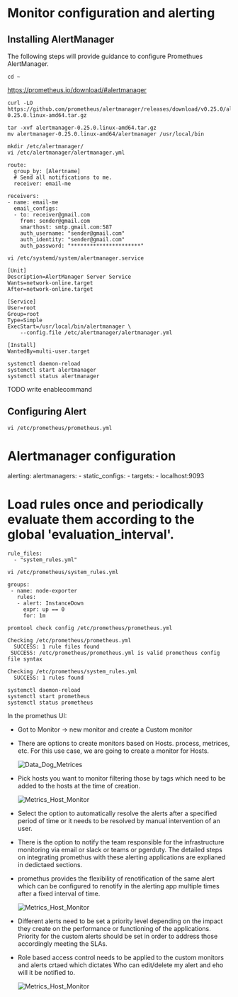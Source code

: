 # Monitor configuration and alerting


## Installing AlertManager
The following steps will provide guidance to configure Promethues AlertManager.


```
cd ~
```
https://prometheus.io/download/#alertmanager

```
curl -LO  https://github.com/prometheus/alertmanager/releases/download/v0.25.0/alertmanager-0.25.0.linux-amd64.tar.gz

tar -xvf alertmanager-0.25.0.linux-amd64.tar.gz
mv alertmanager-0.25.0.linux-amd64/alertmanager /usr/local/bin

mkdir /etc/alertmanager/
vi /etc/alertmanager/alertmanager.yml
```

```
route:
  group_by: [Alertname]
  # Send all notifications to me.
  receiver: email-me

receivers:
- name: email-me
  email_configs:
  - to: receiver@gmail.com
    from: sender@gmail.com
    smarthost: smtp.gmail.com:587
    auth_username: "sender@gmail.com"
    auth_identity: "sender@gmail.com"
    auth_password: "**********************"
```

```
vi /etc/systemd/system/alertmanager.service
```

```
[Unit]
Description=AlertManager Server Service
Wants=network-online.target
After=network-online.target

[Service]
User=root
Group=root
Type=Simple
ExecStart=/usr/local/bin/alertmanager \
    --config.file /etc/alertmanager/alertmanager.yml

[Install]
WantedBy=multi-user.target
```
```
systemctl daemon-reload
systemctl start alertmanager
systemctl status alertmanager
```
TODO write enablecommand

## Configuring Alert
```
vi /etc/prometheus/prometheus.yml
```
# Alertmanager configuration
alerting:
  alertmanagers:
    - static_configs:
        - targets:
            - localhost:9093

# Load rules once and periodically evaluate them according to the global 'evaluation_interval'.
```
rule_files:
  - "system_rules.yml"
```

```
vi /etc/prometheus/system_rules.yml
```

```
groups:
 - name: node-exporter
   rules:
   - alert: InstanceDown
     expr: up == 0
     for: 1m
```

```
promtool check config /etc/prometheus/prometheus.yml

Checking /etc/prometheus/prometheus.yml
  SUCCESS: 1 rule files found
 SUCCESS: /etc/prometheus/prometheus.yml is valid prometheus config file syntax

Checking /etc/prometheus/system_rules.yml
  SUCCESS: 1 rules found
```

```
systemctl daemon-reload
systemctl start prometheus
systemctl status prometheus
```

In the promethus UI:

 * Got to Monitor -> new monitor and create a Custom monitor

 * There are options to create monitors based on Hosts. process, metrices, etc. For this use case, we are going to create a monitor for Hosts.

    ![Data_Dog_Metrices](images/Data_Dog_Metrices.png)

 * Pick hosts you want to monitor filtering those by tags which need to be added to the hosts at the time of creation.

    ![Metrics_Host_Monitor](images/Metrics_Host_Monitor.png)

 * Select the option to automatically resolve the alerts after a specified period of time or it needs to be resolved by manual intervention of an user.

 * There is the option to notify the team responsible for the infrastructure monitoring via email or slack or teams or pgerduty. The detailed steps on integrating promethus with these alerting applications are explianed in dedictaed sections.

 * promethus provides the flexibility of renotification of the same alert which can be configured to renotify in the alerting app multiple times after a fixed interval of time.

    ![Metrics_Host_Monitor](images/Notify.png)

 * Different alerts need to be set a priority level depending on the impact they create on the performance or functioning of the applications. Priority for the custom alerts should be set in order to address those accordingly meeting the SLAs.

 * Role based access control needs to be applied to the custom monitors and alerts crtaed which dictates Who can edit/delete my alert and eho will it be notified to.

    ![Metrics_Host_Monitor](images/Priority.png)